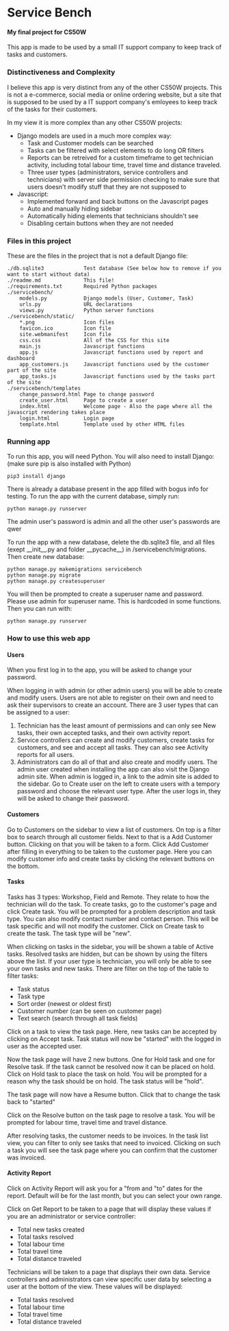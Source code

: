 # Service Bench
#### My final project for CS50W
This app is made to be used by a small IT support company to keep track of tasks and customers.

### Distinctiveness and Complexity

I believe this app is very distinct from any of the other CS50W projects. This is not a e-commerce, social media or online ordering website, but a site that is supposed to be used by a IT support company's emloyees to keep track of the tasks for their customers.

In my view it is more complex than any other CS50W projects:
- Django models are used in a much more complex way:
  - Task and Customer models can be searched
  - Tasks can be filtered with select elements to do long OR filters
  - Reports can be retreived for a custom timeframe to get technician activity, including total labour time, travel time and distance traveled.
  - Three user types (administrators, service controllers and technicians) with server side permission checking to make sure that users doesn't modify stuff that they are not supposed to
- Javascript:
  - Implemented forward and back buttons on the Javascript pages
  - Auto and manually hiding sidebar
  - Automatically hiding elements that technicians shouldn't see
  - Disabling certain buttons when they are not needed

### Files in this project

These are the files in the project that is not a default Django file:
```
./db.sqlite3             Test database (See below how to remove if you want to start without data)
./readme.md              This file!
./requirements.txt       Required Python packages
./servicebench/
    models.py            Django models (User, Customer, Task)
    urls.py              URL declarations
    views.py             Python server functions
./servicebench/static/
    *.png                Icon files
    favicon.ico          Icon file
    site.webmanifest     Icon file
    css.css              All of the CSS for this site
    main.js              Javascript functions
    app.js               Javascript functions used by report and dashboard 
    app_customers.js     Javascript functions used by the customer part of the site
    app_tasks.js         Javascript functions used by the tasks part of the site
./servicebench/templates
    change_password.html Page to change password
    create_user.html     Page to create a user
    index.html           Welcome page - Also the page where all the javascript rendering takes place
    login.html           Login page
    template.html        Template used by other HTML files
```
### Running app

To run this app, you will need Python. You will also need to install Django: (make sure pip is also installed with Python)
```
pip3 install django
```
There is already a database present in the app filled with bogus info for testing. To run the app with the current database, simply run:
```
python manage.py runserver
```
The admin user's password is admin and all the other user's passwords are qwer

To run the app with a new database, delete the db.sqlite3 file, and all files (exept \_\_init\_\_.py and folder \_\_pycache\_\_) in /servicebench/migrations. Then create new database:
```
python manage.py makemigrations servicebench
python manage.py migrate
python manage.py createsuperuser
```
You will then be prompted to create a superuser name and password. Please use admin for superuser name. This is hardcoded in some functions. Then you can run with:
```
python manage.py runserver
```

### How to use this web app

#### Users

When you first log in to the app, you will be asked to change your password.

When logging in with admin (or other admin users) you will be able to create and modify users. Users are not able to register on their own and need to ask their supervisors to create an account. There are 3 user types that can be assigned to a user:
1. Technician has the least amount of permissions and can only see New tasks, their own accepted tasks, and their own activity report. 
2. Service controllers can create and modify customers, create tasks for customers, and see and accept all tasks. They can also see Activity reports for all users.
3. Administrators can do all of that and also create and modify users.
The admin user created when installing the app can also visit the Django admin site. When admin is logged in, a link to the admin site is added to the sidebar.
Go to Create user on the left to create users with a tempory password and choose the relevant user type. After the user logs in, they will be asked to change their password.

#### Customers

Go to Customers on the sidebar to view a list of customers. On top is a filter box to search through all customer fields. Next to that is a Add Customer button. Clicking on that you will be taken to a form. Click Add Customer after filling in everything to be taken to the customer page. Here you can modify customer info and create tasks by clicking the relevant buttons on the bottom.

#### Tasks

Tasks has 3 types: Workshop, Field and Remote.  They relate to how the technician will do the task.
To create tasks, go to the customer's page and click Create task. You will be prompted for a problem description and task type. You can also modify contact number and contact person. This will be task specific and will not modify the customer. Click on Create task to create the task. The task type will be "new".

When clicking on tasks in the sidebar, you will be shown a table of Active tasks. Resolved tasks are hidden, but can be shown by using the filters above the list. If your user type is technician, you will only be able to see your own tasks and new tasks. There are filter on the top of the table to filter tasks:
- Task status
- Task type
- Sort order (newest or oldest first)
- Customer number (can be seen on customer page)
- Text search (search through all task fields)

Click on a task to view the task page. Here, new tasks can be accepted by clicking on Accept task. Task status will now be "started" with the logged in user as the accepted user.

Now the task page will have 2 new buttons. One for Hold task and one for Resolve task. If the task cannot be resolved now it can be placed on hold. Click on Hold task to place the task on hold. You will be prompted for a reason why the task should be on hold. The task status will be "hold".

The task page will now have a Resume button. Click that to change the task back to "started"

Click on the Resolve button on the task page to resolve a task. You will be prompted for labour time, travel time and travel distance.

After resolving tasks, the customer needs to be invoices. In the task list view, you can filter to only see tasks that need to invoiced. Clicking on such a task you will see the task page where you can confirm that the customer was invoiced.

#### Activity Report

Click on Activity Report will ask you for a "from and "to" dates for the report. Default will be for the last month, but you can select your own range.

Click on Get Report to be taken to a page that will display these values if you are an administrator or service controller:
- Total new tasks created
- Total tasks resolved
- Total labour time
- Total travel time
- Total distance traveled

Technicians will be taken to a page that displays their own data. Service controllers and administrators can view specific user data by selecting a user at the bottom of the view. These values will be displayed:
- Total tasks resolved
- Total labour time
- Total travel time
- Total distance traveled

